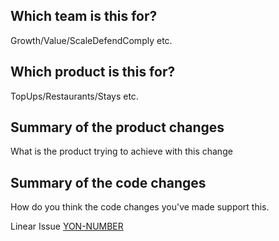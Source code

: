 ## Which team is this for?

Growth/Value/ScaleDefendComply etc.

## Which product is this for?

TopUps/Restaurants/Stays etc.

## Summary of the product changes
What is the product trying to achieve with this change

## Summary of the code changes
How do you think the code changes you've made support this. 

Linear Issue [YON-NUMBER](https://linear.app/yonder-tech/issue/YON-NUMBER)
